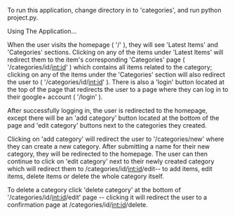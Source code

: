 To run this application, change directory in to 'categories', and run python project.py.

Using The Application...

When the user visits the homepage ( '/' ), they will see 'Latest Items' and 'Categories' sections. Clicking on any of the items under 'Latest Items' will
redirect them to the item's corresponding 'Categories' page ( '/categories/id/<int:id>' ) which contains all items related to the category; clicking on any
of the items under the 'Categories' section will also redirect the user to ( '/categories/id/<int:id>' ). There is also a 'login' button located at the top of the page that 
redirects the user to a page where they can log in to their google+ account ( '/login' ). 

After successfully logging in, the user is redirected to the homepage, except there will be an 'add category' button located at the bottom of the page and 'edit category' 
buttons next to the categories they created.

Clicking on 'add category' will redirect the user to '/categories/new' where they can create a new category. After submitting a name for their new category, they will be 
redirected to the homepage. 
The user can then continue to click on 'edit category' next to their newly created category which will redirect them to /categories/id/<int:id>/edit-- to add items, edit items, delete items or delete the whole category itself.

To delete a category click 'delete category' at the bottom of '/categories/id/<int:id>/edit' page -- clicking it will redirect the user to a confirmation page
at /categories/id/<int:id>/delete.
